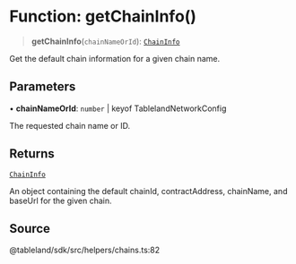 # Function: getChainInfo()

> **getChainInfo**(`chainNameOrId`): [`ChainInfo`](../interfaces/ChainInfo.md)

Get the default chain information for a given chain name.

## Parameters

• **chainNameOrId**: `number` \| keyof TablelandNetworkConfig

The requested chain name or ID.

## Returns

[`ChainInfo`](../interfaces/ChainInfo.md)

An object containing the default chainId, contractAddress, chainName, and baseUrl for the given chain.

## Source

@tableland/sdk/src/helpers/chains.ts:82
